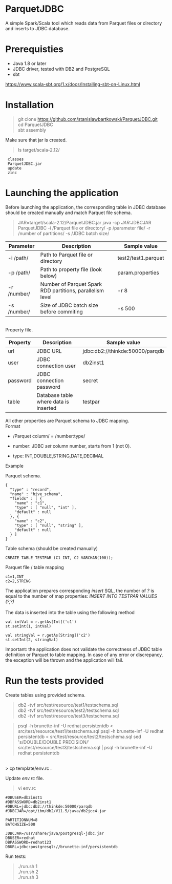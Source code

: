 # ParquetJDBC

A simple Spark/Scala tool which reads data from Parquet files or directory and inserts to JDBC database.

# Prerequisties

* Java 1.8 or later
* JDBC driver, tested with DB2 and PostgreSQL
* sbt

https://www.scala-sbt.org/1.x/docs/Installing-sbt-on-Linux.html


# Installation

> git clone https://github.com/stanislawbartkowski/ParquetJDBC.git<br>
> cd ParquetJDBC<br>
> sbt assembly

Make sure that jar is created.<br>
> ls target/scala-2.12/<br>
```
 classes
 ParquetJDBC.jar
 update
 zinc
```

# Launching the application

Before launching the application, the corresponding table in JDBC database should be created manually and match Parquet file schema. <br>

> JAR=target/scala-2.12/ParquetJDBC.jar
> java -cp $JAR:$JDBCJAR ParquetJDBC -i /Parquet file or directory/ -p /parameter file/ -r /number of partitions/ -s /JDBC batch size/

| Parameter | Description | Sample value |
| --------- | ----------- | ------------- |
| -i /path/ | Path to Parquet file or directory | test2/test1.parquet
| -p /path/ | Path to property file (look below) | param.properties
| -r /number/ | Number of Parquet Spark RDD partitions, parallelism level | -r 8
| -s /number/ | Size of JDBC batch size before commiting | -s 500

<br>
Property file.<br>

| Property | Description | Sample value |
| ----- | ------ | --------- |
| url | JDBC URL | jdbc:db2://thinkde:50000/parqdb
| user | JDBC connection user | db2inst1
| password | JDBC connection password | secret
| table  | Database table where data is inserted | testpar

All other properties are Parquet schema to JDBC mapping.
<br>
Format<br>
* /Parquet column/ = /number:type/

* number: JDBC *set* column number, starts from 1 (not 0).
* type: INT,DOUBLE,STRING,DATE,DECIMAL

Example<br>

Parquet schema.
```
{
  "type" : "record",
  "name" : "hive_schema",
  "fields" : [ {
    "name" : "c1",
    "type" : [ "null", "int" ],
    "default" : null
  }, {
    "name" : "c2",
    "type" : [ "null", "string" ],
    "default" : null
  } ]
}
```
Table schema (should be created manually)<br>
```
CREATE TABLE TESTPAR (C1 INT, C2 VARCHAR(100));
```
Parquet file / table mapping<br>
```
c1=1,INT
c2=2,STRING
```

The application prepares corresponding *insert* SQL, the number of *?* is equal to the number of map properties: *INSERT INTO TESTPAR VALUES (?,?)*<br>
<br>
The data is inserted into the table using the following method<br>
```
val intVal = r.getAs[Int]('c1')
st.setInt(1, intVal)

val stringVal = r.getAs[String]('c2')
st.setInt(2, stringVal)

```

Important: the application does not validate the correctness of JDBC table definition or Parquet to table mapping. In case of any error or discrepancy, the exception will be thrown and the application will fail.<br>


# Run the tests provided

Create tables using provided schema.<br>
> db2 -tvf  src/test/resource/test1/testschema.sql<br>
> db2 -tvf  src/test/resource/test2/testschema.sql<br>
> db2 -tvf  src/test/resource/test3/testschema.sql<br>

> psql -h brunette-inf -U redhat persistentdb <  src/test/resource/test1/testschema.sql 
> psql -h brunette-inf -U redhat persistentdb <  src/test/resource/test2/testschema.sql 
> sed 's/DOUBLE/DOUBLE PRECISION/' src/test/resource/test3/testschema.sql | psql -h brunette-inf -U redhat persistentdb

<br>
> cp template/env.rc .<br>

Update *env.rc* file.<br>
> vi env.rc<br>
```
#DBUSER=db2inst1
#DBPASSWORD=db2inst1
#DBURL=jdbc:db2://thinkde:50000/parqdb
#JDBCJAR=/opt/ibm/db2/V11.5/java/db2jcc4.jar

PARTITIONNUM=8
BATCHSIZE=500

JDBCJAR=/usr/share/java/postgresql-jdbc.jar
DBUSER=redhat
DBPASSWORD=redhat123
DBURL=jdbc:postgresql://brunette-inf/persistentdb
```

Run tests:<br>
> ./run.sh 1<br>
> ./run.sh 2<br>
> ./run.sh 3<br>







